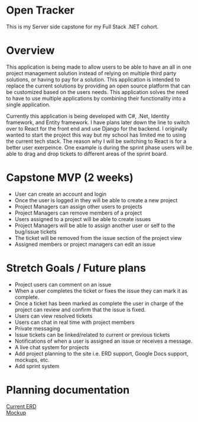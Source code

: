 # Open Tracker
This is my Server side capstone for my Full Stack .NET cohort. 

# Overview
This application is being made to allow users to be able to have an all in one project management solution instead of relying on multiple third party solutions, or having to pay for a solution. This application is intended to replace the current solutions by providing an open source platform that can be customized based on the users needs. This application solves the need to have to use multiple applications by combining their functionality into a single application.

Currently this application is being developed with C#, .Net, Identity framework, and Entity framework. I have plans later down the line to switch over to React for the front end and use Django for the backend. I originally wanted to start the project this way but my school has limited me to using the current tech stack. The reason why I will be switching to React is for a better user exerpeince. One example is during the sprint phase users will be able to drag and drop tickets to different areas of the sprint board. 

# Capstone MVP (2 weeks)
- User can create an account and login
- Once the user is logged in they will be able to create a new project
- Project Managers can assign other users to projects
- Project Managers can remove members of a project
- Users assigned to a project will be able to create issues
- Project Managers will be able to assign another user or self to the bug/issue tickets
- The ticket will be removed from the issue section of the project view
- Assigned members or project managers can edit an issue

# Stretch Goals / Future plans
- Project users can comment on an issue
- When a user completes the ticket or fixes the issue they can mark it as complete.
- Once a ticket has been marked as complete the user in charge of the project can review and confirm that the issue is fixed. 
- Users can view resolved tickets
- Users can chat in real time with project members
- Private messaging
- Issue tickets can be linked/related to current or previous tickets
- Notifications  of when a user is assigned an issue or receives a message.
- A live chat system for projects
- Add project planning to the site i.e. ERD support, Google Docs support, mockups, etc. 
- Add sprint system

# Planning documentation
[Current ERD](https://drive.google.com/file/d/1gFTVGgXedhKAeoieMAr1buqYpD_dkQa_/view?usp=sharing) <br />
[Mockup](https://drive.google.com/file/d/1Bgsz_MN2uL5L5baHSSGkJ-zrWxvLzQSu/view?usp=sharing)

